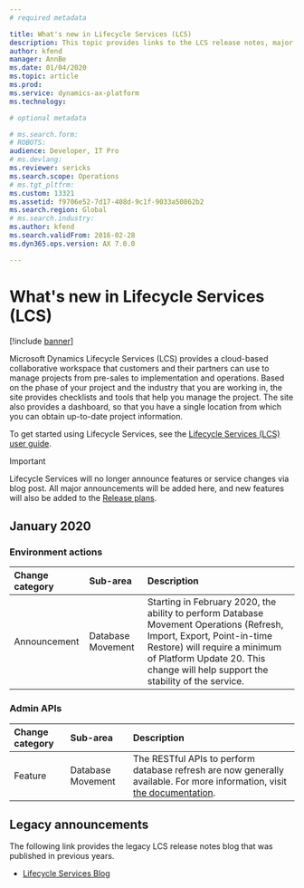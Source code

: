 ```yaml
---
# required metadata

title: What's new in Lifecycle Services (LCS)
description: This topic provides links to the LCS release notes, major announcements, and more. 
author: kfend
manager: AnnBe
ms.date: 01/04/2020
ms.topic: article
ms.prod: 
ms.service: dynamics-ax-platform
ms.technology: 

# optional metadata

# ms.search.form: 
# ROBOTS: 
audience: Developer, IT Pro
# ms.devlang: 
ms.reviewer: sericks
ms.search.scope: Operations
# ms.tgt_pltfrm: 
ms.custom: 13321
ms.assetid: f9706e52-7d17-408d-9c1f-9033a50862b2
ms.search.region: Global
# ms.search.industry: 
ms.author: kfend
ms.search.validFrom: 2016-02-28
ms.dyn365.ops.version: AX 7.0.0

---
```


# What's new in Lifecycle Services (LCS)

[!include [banner](../includes/banner.md)]

Microsoft Dynamics Lifecycle Services (LCS) provides a cloud-based collaborative workspace that customers and their partners can use to manage projects from pre-sales to implementation and operations. Based on the phase of your project and the industry that you are working in, the site provides checklists and tools that help you manage the project. The site also provides a dashboard, so that you have a single location from which you can obtain up-to-date project information. 

To get started using Lifecycle Services, see the [Lifecycle Services (LCS) user guide](lcs-user-guide.md).

> [!IMPORTANT]
> Lifecycle Services will no longer announce features or service changes via blog post.  All major announcements will be added here, and new features will also be added to the [Release plans](https://go.microsoft.com/fwlink/?linkid=2010158).

## January 2020

### Environment actions

| **Change category** | **Sub-area**   | **Description**                          |
| :-------------- | :------------ | :--------------------------------------- |
| Announcement | Database Movement | Starting in February 2020, the ability to perform Database Movement Operations (Refresh, Import, Export, Point-in-time Restore) will require a minimum of Platform Update 20.  This change will help support the stability of the service. |

### Admin APIs

| **Change category** | **Sub-area**   | **Description**                          |
| :-------------- | :------------ | :--------------------------------------- |
| Feature | Database Movement | The RESTful APIs to perform database refresh are now generally available.  For more information, visit [the documentation](../database/api/dbmovement-api-overview.md). |

## Legacy announcements
The following link provides the legacy LCS release notes blog that was published in previous years.

- [Lifecycle Services Blog](https://cloudblogs.microsoft.com/dynamics365/author/lifecycle-services-team/)

